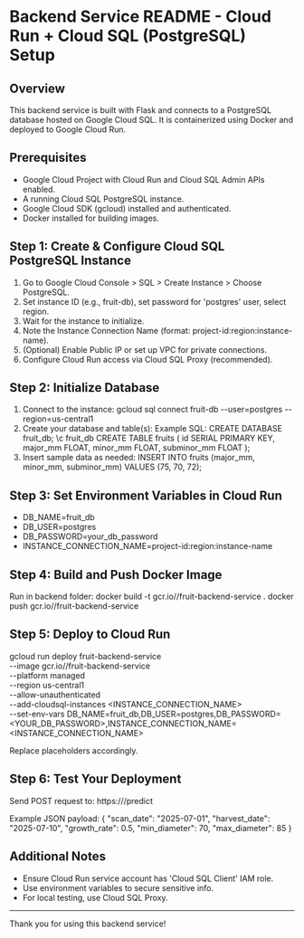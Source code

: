 Backend Service README - Cloud Run + Cloud SQL (PostgreSQL) Setup
================================================================

Overview
--------
This backend service is built with Flask and connects to a PostgreSQL database hosted on Google Cloud SQL.
It is containerized using Docker and deployed to Google Cloud Run.

Prerequisites
-------------
- Google Cloud Project with Cloud Run and Cloud SQL Admin APIs enabled.
- A running Cloud SQL PostgreSQL instance.
- Google Cloud SDK (gcloud) installed and authenticated.
- Docker installed for building images.

Step 1: Create & Configure Cloud SQL PostgreSQL Instance
--------------------------------------------------------
1. Go to Google Cloud Console > SQL > Create Instance > Choose PostgreSQL.
2. Set instance ID (e.g., fruit-db), set password for 'postgres' user, select region.
3. Wait for the instance to initialize.
4. Note the Instance Connection Name (format: project-id:region:instance-name).
5. (Optional) Enable Public IP or set up VPC for private connections.
6. Configure Cloud Run access via Cloud SQL Proxy (recommended).

Step 2: Initialize Database
---------------------------
1. Connect to the instance:
   gcloud sql connect fruit-db --user=postgres --region=us-central1
2. Create your database and table(s):
   Example SQL:
     CREATE DATABASE fruit_db;
     \c fruit_db
     CREATE TABLE fruits (
       id SERIAL PRIMARY KEY,
       major_mm FLOAT,
       minor_mm FLOAT,
       subminor_mm FLOAT
     );
3. Insert sample data as needed:
     INSERT INTO fruits (major_mm, minor_mm, subminor_mm) VALUES (75, 70, 72);

Step 3: Set Environment Variables in Cloud Run
----------------------------------------------
- DB_NAME=fruit_db
- DB_USER=postgres
- DB_PASSWORD=your_db_password
- INSTANCE_CONNECTION_NAME=project-id:region:instance-name

Step 4: Build and Push Docker Image
-----------------------------------
Run in backend folder:
  docker build -t gcr.io/<PROJECT-ID>/fruit-backend-service .
  docker push gcr.io/<PROJECT-ID>/fruit-backend-service

Step 5: Deploy to Cloud Run
---------------------------
gcloud run deploy fruit-backend-service \
  --image gcr.io/<PROJECT-ID>/fruit-backend-service \
  --platform managed \
  --region us-central1 \
  --allow-unauthenticated \
  --add-cloudsql-instances <INSTANCE_CONNECTION_NAME> \
  --set-env-vars DB_NAME=fruit_db,DB_USER=postgres,DB_PASSWORD=<YOUR_DB_PASSWORD>,INSTANCE_CONNECTION_NAME=<INSTANCE_CONNECTION_NAME>

Replace placeholders accordingly.

Step 6: Test Your Deployment
----------------------------
Send POST request to:
  https://<your-cloud-run-url>/predict

Example JSON payload:
{
  "scan_date": "2025-07-01",
  "harvest_date": "2025-07-10",
  "growth_rate": 0.5,
  "min_diameter": 70,
  "max_diameter": 85
}

Additional Notes
----------------
- Ensure Cloud Run service account has 'Cloud SQL Client' IAM role.
- Use environment variables to secure sensitive info.
- For local testing, use Cloud SQL Proxy.

---

Thank you for using this backend service!

